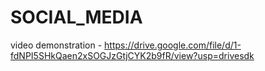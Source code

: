 # SOCIAL_MEDIA
video demonstration -
https://drive.google.com/file/d/1-fdNPI5SHkQaen2xSOGJzGtjCYK2b9fR/view?usp=drivesdk
